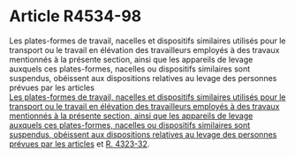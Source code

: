 # Article R4534-98

  
Les plates-formes de travail, nacelles et dispositifs similaires utilisés pour le transport ou le travail en élévation des travailleurs employés à des travaux mentionnés à la présente section, ainsi que les appareils de levage auxquels ces plates-formes, nacelles ou dispositifs similaires sont suspendus, obéissent aux dispositions relatives au levage des personnes prévues par les articles [  
Les plates-formes de travail, nacelles et dispositifs similaires utilisés pour le transport ou le travail en élévation des travailleurs employés à des travaux mentionnés à la présente section, ainsi que les appareils de levage auxquels ces plates-formes, nacelles ou dispositifs similaires sont suspendus, obéissent aux dispositions relatives au levage des personnes prévues par les articles][1] et [R. 4323-32][2].

 [1]: /affichCodeArticle.do?cidTexte=LEGITEXT000006072050&idArticle=LEGIARTI000018489786&dateTexte=&categorieLien=cid
 [2]: /affichCodeArticle.do?cidTexte=LEGITEXT000006072050&idArticle=LEGIARTI000018489788&dateTexte=&categorieLien=cid